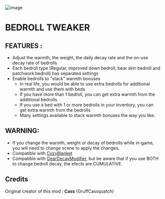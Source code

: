 ![image](https://github.com/user-attachments/assets/bf81c8a7-6333-4562-b605-22b476b4d5dd)

# BEDROLL TWEAKER

## FEATURES :
  * Adjust the warmth, the weight, the daily decay rate and the on-use decay rate of bedrolls
  * Each bedroll type (Regular, improved down bedroll, bear skin bedroll and patchwork bedroll) has separated settings
  * Enable bedrolls to "stack" warmth bonuses
      * In real life, you would be able to use extra bedrolls for additional warmth and use them with beds
      * If you have more than 1 bedroll, you can get extra warmth from the additional bedrolls
      * If you use a bed with 1 or more bedrolls in your inventory, you can get extra warmth from the bedrolls
      * Many settings available to stack warmth bonuses the way you like.

  ## WARNING:
  * If you change the warmth, weight or decay of bedrolls while in-game, you will need to change scene to apply the changes.
  * Compatible with [CozyBlanket](https://github.com/ds5678/BlanketMod)
  * Compatible with [GearDecayModifier](https://github.com/Xpazeman/tld-gear-decay-modifier), but be aware that if you use BOTH to change bedroll decay, the efects are CUMULATIVE. 

## Credits

Original creator of this mod : **Cass** (GruffCassquatch)
